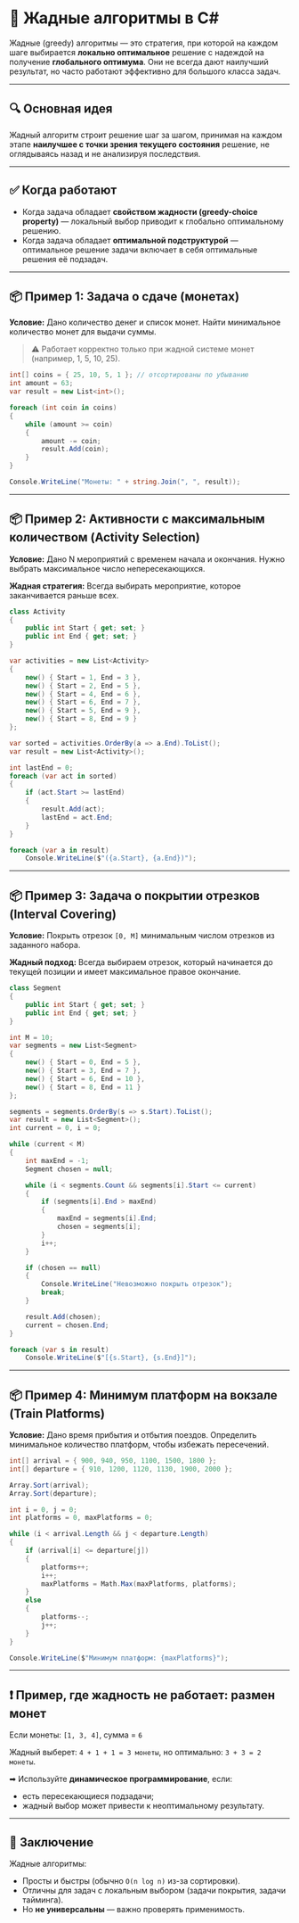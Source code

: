 # 📘 Жадные алгоритмы в C\#

Жадные (greedy) алгоритмы — это стратегия, при которой на каждом шаге выбирается **локально оптимальное** решение с надеждой на получение **глобального оптимума**. Они не всегда дают наилучший результат, но часто работают эффективно для большого класса задач.

---

## 🔍 Основная идея

Жадный алгоритм строит решение шаг за шагом, принимая на каждом этапе **наилучшее с точки зрения текущего состояния** решение, не оглядываясь назад и не анализируя последствия.

---

## ✅ Когда работают

* Когда задача обладает **свойством жадности (greedy-choice property)** — локальный выбор приводит к глобально оптимальному решению.
* Когда задача обладает **оптимальной подструктурой** — оптимальное решение задачи включает в себя оптимальные решения её подзадач.

---

## 📦 Пример 1: Задача о сдаче (монетах)

**Условие:** Дано количество денег и список монет. Найти минимальное количество монет для выдачи суммы.

> ⚠️ Работает корректно только при жадной системе монет (например, 1, 5, 10, 25).

```csharp
int[] coins = { 25, 10, 5, 1 }; // отсортированы по убыванию
int amount = 63;
var result = new List<int>();

foreach (int coin in coins)
{
    while (amount >= coin)
    {
        amount -= coin;
        result.Add(coin);
    }
}

Console.WriteLine("Монеты: " + string.Join(", ", result));
```

---

## 📦 Пример 2: Активности с максимальным количеством (Activity Selection)

**Условие:** Дано N мероприятий с временем начала и окончания. Нужно выбрать максимальное число непересекающихся.

**Жадная стратегия:** Всегда выбирать мероприятие, которое заканчивается раньше всех.

```csharp
class Activity
{
    public int Start { get; set; }
    public int End { get; set; }
}

var activities = new List<Activity>
{
    new() { Start = 1, End = 3 },
    new() { Start = 2, End = 5 },
    new() { Start = 4, End = 6 },
    new() { Start = 6, End = 7 },
    new() { Start = 5, End = 9 },
    new() { Start = 8, End = 9 }
};

var sorted = activities.OrderBy(a => a.End).ToList();
var result = new List<Activity>();

int lastEnd = 0;
foreach (var act in sorted)
{
    if (act.Start >= lastEnd)
    {
        result.Add(act);
        lastEnd = act.End;
    }
}

foreach (var a in result)
    Console.WriteLine($"({a.Start}, {a.End})");
```

---

## 📦 Пример 3: Задача о покрытии отрезков (Interval Covering)

**Условие:** Покрыть отрезок `[0, M]` минимальным числом отрезков из заданного набора.

**Жадный подход:** Всегда выбираем отрезок, который начинается до текущей позиции и имеет максимальное правое окончание.

```csharp
class Segment
{
    public int Start { get; set; }
    public int End { get; set; }
}

int M = 10;
var segments = new List<Segment>
{
    new() { Start = 0, End = 5 },
    new() { Start = 3, End = 7 },
    new() { Start = 6, End = 10 },
    new() { Start = 8, End = 11 }
};

segments = segments.OrderBy(s => s.Start).ToList();
var result = new List<Segment>();
int current = 0, i = 0;

while (current < M)
{
    int maxEnd = -1;
    Segment chosen = null;

    while (i < segments.Count && segments[i].Start <= current)
    {
        if (segments[i].End > maxEnd)
        {
            maxEnd = segments[i].End;
            chosen = segments[i];
        }
        i++;
    }

    if (chosen == null)
    {
        Console.WriteLine("Невозможно покрыть отрезок");
        break;
    }

    result.Add(chosen);
    current = chosen.End;
}

foreach (var s in result)
    Console.WriteLine($"[{s.Start}, {s.End}]");
```

---

## 📦 Пример 4: Минимум платформ на вокзале (Train Platforms)

**Условие:** Дано время прибытия и отбытия поездов. Определить минимальное количество платформ, чтобы избежать пересечений.

```csharp
int[] arrival = { 900, 940, 950, 1100, 1500, 1800 };
int[] departure = { 910, 1200, 1120, 1130, 1900, 2000 };

Array.Sort(arrival);
Array.Sort(departure);

int i = 0, j = 0;
int platforms = 0, maxPlatforms = 0;

while (i < arrival.Length && j < departure.Length)
{
    if (arrival[i] <= departure[j])
    {
        platforms++;
        i++;
        maxPlatforms = Math.Max(maxPlatforms, platforms);
    }
    else
    {
        platforms--;
        j++;
    }
}

Console.WriteLine($"Минимум платформ: {maxPlatforms}");
```

---

## ❗ Пример, где жадность не работает: размен монет

Если монеты: `[1, 3, 4]`, сумма = `6`

Жадный выберет: `4 + 1 + 1 = 3 монеты`, но оптимально: `3 + 3 = 2 монеты`.

➡ Используйте **динамическое программирование**, если:

* есть пересекающиеся подзадачи;
* жадный выбор может привести к неоптимальному результату.

---

## 🧠 Заключение

Жадные алгоритмы:

* Просты и быстры (обычно `O(n log n)` из-за сортировки).
* Отличны для задач с локальным выбором (задачи покрытия, задачи тайминга).
* Но **не универсальны** — важно проверять применимость.

